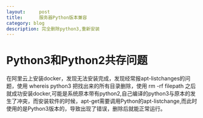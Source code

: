 ```yaml
---
layout:     post
title:      服务器Python版本兼容
category: blog
description: 完全删除python3,重新安装
---
```

# Python3和Python2共存问题
在阿里云上安装docker，发现无法安装完成，发现经常报apt-listchanges的问题，使用
	whereis python3
把找出来的所有目录删除，使用
	rm -rf filepath
之后就成功安装docker,可能是系统原本带有python2,自己编译的python3与原本的发生了冲突，而安装软件的时候，apt-get需要调用Python的apt-listchange,而此时使用的是Python3版本的，导致出现了错误，删除后就能正常运行。
